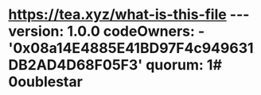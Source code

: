 # https://tea.xyz/what-is-this-file --- version: 1.0.0 codeOwners: - '0x08a14E4885E41BD97F4c949631DB2AD4D68F05F3' quorum: 1# 0oublestar

